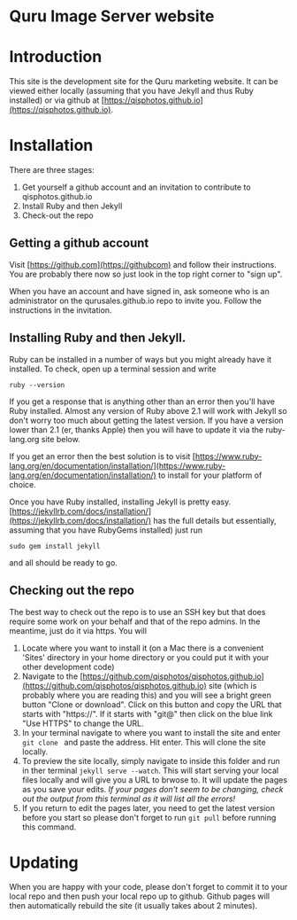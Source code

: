 Quru Image Server website
=========================

# Introduction #

This site is the development site for the Quru marketing website. It can be viewed either locally (assuming that you have Jekyll and thus Ruby installed) or via github at [https://qisphotos.github.io](https://qisphotos.github.io).


#  Installation #
There are three stages:

1. Get yourself a github account and an invitation to contribute to qisphotos.github.io
1. Install Ruby and then Jekyll
1. Check-out the repo

## Getting a github account ##
Visit [https://github.com](https://githubcom) and follow their instructions. You are probably there now so just look in the top right corner to "sign up".

When you have an account and have signed in, ask someone who is an administrator on the qurusales.github.io repo to invite you. Follow the instructions in the invitation.

## Installing Ruby and then Jekyll. ##

Ruby can be installed in a number of ways but you might already have it installed. To check, open up a terminal session and write

``` ruby --version ```

If you get a response that is anything other than an error then you'll have Ruby installed. Almost any version of Ruby above 2.1 will work with Jekyll so don't worry too much about getting the latest version. If you have a version lower than 2.1 (er, thanks Apple) then you will have to update it via the ruby-lang.org site below.

If you get an error then the best solution is to visit [https://www.ruby-lang.org/en/documentation/installation/](https://www.ruby-lang.org/en/documentation/installation/) to install for your platform of choice.

Once you have Ruby installed, installing Jekyll is pretty easy. [https://jekyllrb.com/docs/installation/](https://jekyllrb.com/docs/installation/) has the full details but essentially, assuming that you have RubyGems installed) just run 

```sudo gem install jekyll```

and all should be ready to go.

## Checking out the repo ##

The best way to check out the repo is to use an SSH key but that does require some work on your behalf and that of the repo admins. In the meantime, just do it via https. You will

1. Locate where you want to install it (on a Mac there is a convenient 'Sites' directory in your home directory or you could put it with your other development code)
1. Navigate to the [https://github.com/qisphotos/qisphotos.github.io](https://github.com/qisphotos/qisphotos.github.io) site (which is probably where you are reading this) and you will see a bright green button "Clone or download". Click on this button and copy the URL that starts with "https://". If it starts with "git@" then click on the blue link "Use HTTPS" to change the URL.
1. In your terminal navigate to where you want to install the site and enter ```git clone ``` and paste the address. Hit enter. This will clone the site locally.
1. To preview the site locally, simply navigate to inside this folder and run in ther terminal ```jekyll serve --watch```. This will start serving your local files locally and will give you a URL to brwose to. It will update the pages as you save your edits.
*If your pages don't seem to be changing, check out the output from this terminal as it will list all the errors!*
1. If you return to edit the pages later, you need to get the latest version before you start so please don't forget to run ```git pull``` before running this command.


# Updating #
When you are happy with your code, please don't forget to commit it to your local repo and then push your local repo up to github. Github pages will then automatically rebuild the site (it usually takes about 2 minutes).
